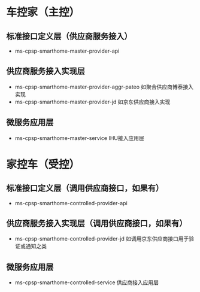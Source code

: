 # 车控家（主控）
## 标准接口定义层（供应商服务接入）
  * ms-cpsp-smarthome-master-provider-api   
## 供应商服务接入实现层
  * ms-cpsp-smarthome-master-provider-aggr-pateo 如聚合供应商博泰接入实现
  * ms-cpsp-smarthome-master-provider-jd 如京东供应商接入实现
## 微服务应用层
  * ms-cpsp-smarthome-master-service IHU接入应用层

# 家控车（受控）
## 标准接口定义层（调用供应商接口，如果有）
  * ms-cpsp-smarthome-controlled-provider-api   
## 供应商服务接入实现层（调用供应商接口，如果有）
  * ms-cpsp-smarthome-controlled-provider-jd 如调用京东供应商接口用于验证或通知之类
## 微服务应用层
  * ms-cpsp-smarthome-controlled-service 供应商接入应用层
  


